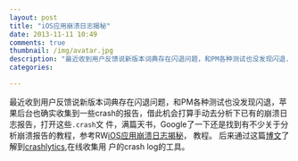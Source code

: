 ```yaml
---
layout: post  
title: "iOS应用崩溃日志揭秘"  
date: 2013-11-11 10:49  
comments: true    
thumbnail: /img/avatar.jpg 
description: "最近收到用户反馈说新版本词典存在闪退问题，和PM各种测试也没发现闪退......"  
categories:  

---
```

最近收到用户反馈说新版本词典存在闪退问题，和PM各种测试也没发现闪退，苹果后台也确实收集到一些crash的报告，借此机会打算手动去分析下已有的崩溃日志报告，打开这些`.crash`文
件，满篇天书，Google了一下还是找到有不少关于分析崩溃报告的教程，参考RW[iOS应用崩溃日志揭秘](http://www.raywenderlich.com/zh-hans/30818/ios应用崩溃日志揭秘)，
教程。
后来通过这篇[博文](http://blog.devtang.com/blog/2013/07/24/use-crashlytics/)了解到[crashlytics](http://try.crashlytics.com),在线收集用
户的crash log的工具。
